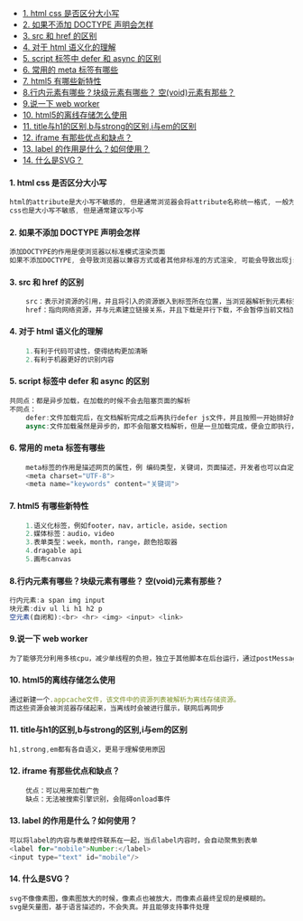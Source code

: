 
- [1. html css 是否区分大小写](#1-html-css-是否区分大小写)
- [2. 如果不添加 DOCTYPE 声明会怎样](#2-如果不添加-doctype-声明会怎样)
- [3. src 和 href 的区别](#3-src-和-href-的区别)
- [4. 对于 html 语义化的理解](#4-对于-html-语义化的理解)
- [5. script 标签中 defer 和 async 的区别](#5-script-标签中-defer-和-async-的区别)
- [6. 常用的 meta 标签有哪些](#6-常用的-meta-标签有哪些)
- [7. html5 有哪些新特性](#7-html5-有哪些新特性)
- [8.行内元素有哪些？块级元素有哪些？ 空(void)元素有那些？](#8行内元素有哪些块级元素有哪些-空void元素有那些)
- [9.说一下 web worker](#9说一下-web-worker)
- [10. html5的离线存储怎么使用](#10-html5的离线存储怎么使用)
- [11. title与h1的区别,b与strong的区别,i与em的区别](#11-title与h1的区别b与strong的区别i与em的区别)
- [12. iframe 有那些优点和缺点？](#12-iframe-有那些优点和缺点)
- [13. label 的作用是什么？如何使用？](#13-label-的作用是什么如何使用)
- [14. 什么是SVG？](#14-什么是svg)
#### 1. html css 是否区分大小写

```js
html的attribute是大小写不敏感的, 但是通常浏览器会将attribute名称统一格式, 一般为lowerCase, 而属性值是区分大小写的
css也是大小写不敏感, 但是通常建议写小写
```

#### 2. 如果不添加 DOCTYPE 声明会怎样

```js
添加DOCTYPE的作用是使浏览器以标准模式渲染页面
如果不添加DOCTYPE, 会导致浏览器以兼容方式或者其他非标准的方式渲染, 可能会导致出现js或css的问题, 布局问题等
```

#### 3. src 和 href 的区别

```js
    src：表示对资源的引用，并且将引入的资源嵌入到标签所在位置，当浏览器解析到元素标签所引用的资源时，会去下载并加载，同时暂停其他资源的下载。直至资源加载完毕
    href：指向网络资源，并与元素建立链接关系，并且下载是并行下载，不会暂停当前文档加载
```

#### 4. 对于 html 语义化的理解

```js
    1.有利于代码可读性，使得结构更加清晰
    2.有利于机器更好的识别内容
```

#### 5. script 标签中 defer 和 async 的区别

```js
共同点：都是异步加载，在加载的时候不会去阻塞页面的解析
不同点：
    defer:文件加载完后，在文档解析完成之后再执行defer js文件，并且按照一开始排好的顺序加载
    async:文件加载虽然是异步的，即不会阻塞文档解析，但是一旦加载完成，便会立即执行，所以async的执行顺序是不确定的
```

#### 6. 常用的 meta 标签有哪些

```js
    meta标签的作用是描述网页的属性，例 编码类型，关键词，页面描述，开发者也可以自定义标签，一个meta标签只能定义一个 name 和 content
    <meta charset="UTF-8">
    <meta name="keywords" content="关键词">
```

#### 7. html5 有哪些新特性
```js
    1.语义化标签，例如footer，nav，article，aside，section
    2.媒体标签：audio，video
    3.表单类型：week，month，range，颜色拾取器
    4.dragable api
    5.画布canvas
```
#### 8.行内元素有哪些？块级元素有哪些？ 空(void)元素有那些？
```js
行内元素:a span img input 
块元素:div ul li h1 h2 p
空元素(自闭和):<br> <hr> <img> <input> <link>
```
#### 9.说一下 web worker
```js
为了能够充分利用多核cpu，减少单线程的负担，独立于其他脚本在后台运行，通过postMessage向主线程发送信息
```
#### 10. html5的离线存储怎么使用
```js
通过新建一个.appcache文件，该文件中的资源列表被解析为离线存储资源。
而这些资源会被浏览器存储起来，当离线时会被进行展示，联网后再同步
```
#### 11. title与h1的区别,b与strong的区别,i与em的区别
```js
h1,strong,em都有各自语义，更易于理解使用原因
```
#### 12. iframe 有那些优点和缺点？
```js
    优点：可以用来加载广告
    缺点：无法被搜索引擎识别，会阻碍onload事件
```
#### 13. label 的作用是什么？如何使用？
```js
可以将label的内容与表单控件联系在一起，当点label内容时，会自动聚焦到表单
<label for="mobile">Number:</label>
<input type="text" id="mobile"/>
```
#### 14. 什么是SVG？
```js
svg不像像素图，像素图放大的时候，像素点也被放大，而像素点最终呈现的是模糊的。
svg是矢量图，基于语言描述的，不会失真。并且能够支持事件处理
```